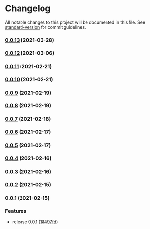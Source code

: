 # Changelog

All notable changes to this project will be documented in this file. See [standard-version](https://github.com/conventional-changelog/standard-version) for commit guidelines.

### [0.0.13](https://github.com/nlopezm/aws-cdk-image-resize/compare/v0.0.12...v0.0.13) (2021-03-28)

### [0.0.12](https://github.com/nlopezm/aws-cdk-image-resize/compare/v0.0.10...v0.0.12) (2021-03-06)

### [0.0.11](https://github.com/nlopezm/aws-cdk-image-resize/compare/v0.0.10...v0.0.11) (2021-02-21)

### [0.0.10](https://github.com/nlopezm/aws-cdk-image-resize/compare/v0.0.9...v0.0.10) (2021-02-21)

### [0.0.9](https://github.com/nlopezm/aws-cdk-image-resize/compare/v0.0.8...v0.0.9) (2021-02-19)

### [0.0.8](https://github.com/nlopezm/aws-cdk-image-resize/compare/v0.0.6...v0.0.8) (2021-02-19)

### [0.0.7](https://github.com/nlopezm/aws-cdk-image-resize/compare/v0.0.6...v0.0.7) (2021-02-18)

### [0.0.6](https://github.com/nlopezm/aws-cdk-image-resize/compare/v0.0.5...v0.0.6) (2021-02-17)

### [0.0.5](https://github.com/nlopezm/aws-cdk-image-resize/compare/v0.0.4...v0.0.5) (2021-02-17)

### [0.0.4](https://github.com/nlopezm/aws-cdk-image-resize/compare/v0.0.3...v0.0.4) (2021-02-16)

### [0.0.3](https://github.com/nlopezm/aws-cdk-image-resize/compare/v0.0.2...v0.0.3) (2021-02-16)

### [0.0.2](https://github.com/nlopezm/aws-cdk-image-resize/compare/v0.0.1...v0.0.2) (2021-02-15)

### 0.0.1 (2021-02-15)

### Features

- release 0.0.1 ([18497fd](https://github.com/nlopezm/aws-cdk-image-resize/commit/18497fd2f234ad4c310d56c7b53b88fee08c949b))
